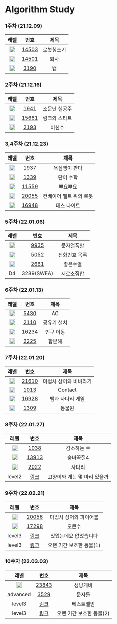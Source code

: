 <!-- Bronze : 5(1), 4(2), 3(3), 2(4), 1(5) -->
<!-- Silver : 5(6), 4(7), 3(8), 2(9), 1(10) -->
<!-- Gold : 5(11), 4(12), 3(13), 2(14), 1(15) -->
<!-- <img src="https://static.solved.ac/tier_small/*LEVEL*.svg" height="18px" /> | [*NO*](http://noj.am/*NO*) | *TITLE* -->
# Algorithm Study
### 1주차 (21.12.09)
레벨 | 번호 | 제목
:-: | :-: | :-:
<img src="https://static.solved.ac/tier_small/11.svg" height="18px"/> | [14503](http://noj.am/14503) | 로봇청소기
<img src="https://static.solved.ac/tier_small/8.svg" height="18px"/> | [14501](http://noj.am/14501) | 퇴사
<img src="https://static.solved.ac/tier_small/11.svg" height="18px"/> | [3190](http://noj.am/3190) | 뱀

### 2주차 (21.12.16)
레벨 | 번호 | 제목
:-: | :-: | :-:
<img src="https://static.solved.ac/tier_small/13.svg" height="18px"/> | [1941](http://noj.am/1941) | 소문난 칠공주
<img src="https://static.solved.ac/tier_small/10.svg" height="18px"/> | [15661](http://noj.am/15661) | 링크와 스타트
<img src="https://static.solved.ac/tier_small/8.svg" height="18px"/> | [2193](http://noj.am/2193) | 이친수

### 3,4주차 (21.12.23)
레벨 | 번호 | 제목
:-: | :-: | :-:
<img src="https://static.solved.ac/tier_small/13.svg" height="18px"/> | [1937](http://noj.am/1937) | 욕심쟁이 판다
<img src="https://static.solved.ac/tier_small/12.svg" height="18px"/> | [1339](http://noj.am/1339) | 단어 수학
<img src="https://static.solved.ac/tier_small/12.svg" height="18px"/> | [11559](http://noj.am/11559) | 뿌요뿌요
<img src="https://static.solved.ac/tier_small/10.svg" height="18px"/> | [20055](http://noj.am/20055) | 컨베이어 벨트 위의 로봇
<img src="https://static.solved.ac/tier_small/10.svg" height="18px"/> | [16948](http://noj.am/16948) | 데스 나이트

### 5주차 (22.01.06)
레벨 | 번호 | 제목
:-: | :-: | :-:
<img src="https://static.solved.ac/tier_small/12.svg" height="18px"/> | [9935](http://noj.am/9935) | 문자열폭발
<img src="https://static.solved.ac/tier_small/12.svg" height="18px"/> | [5052](http://noj.am/5052) | 전화번호 목록
<img src="https://static.solved.ac/tier_small/12.svg" height="18px"/> | [2661](http://noj.am/2661) | 좋은수열
D4 | 3289(SWEA) | 서로소집합

### 6주차 (22.01.13)
레벨 | 번호 | 제목
:-: | :-: | :-:
<img src="https://static.solved.ac/tier_small/11.svg" height="18px"/> | [5430](http://noj.am/5430) | AC
<img src="https://static.solved.ac/tier_small/11.svg" height="18px"/> | [2110](http://noj.am/2110) | 공유기 설치
<img src="https://static.solved.ac/tier_small/11.svg" height="18px"/> | [16234](http://noj.am/16234) | 인구 이동
<img src="https://static.solved.ac/tier_small/11.svg" height="18px"/> | [2225](http://noj.am/2225) | 합분해

### 7주차 (22.01.20)
레벨 | 번호 | 제목
:-: | :-: | :-:
<img src="https://static.solved.ac/tier_small/11.svg" height="18px"/> | [21610](http://noj.am/21610) | 마법사 상어와 비바라기
<img src="https://static.solved.ac/tier_small/11.svg" height="18px"/> | [1013](http://noj.am/1013) | Contact
<img src="https://static.solved.ac/tier_small/10.svg" height="18px"/> | [16928](http://noj.am/16928) | 뱀과 사다리 게임
<img src="https://static.solved.ac/tier_small/10.svg" height="18px"/> | [1309](http://noj.am/1309) | 동물원

### 8주차 (22.01.27)
레벨 | 번호 | 제목
:-: | :-: | :-:
<img src="https://static.solved.ac/tier_small/11.svg" height="18px"/> | [1038](http://noj.am/1038) | 감소하는 수
<img src="https://static.solved.ac/tier_small/12.svg" height="18px"/> | [13913](http://noj.am/13913) | 숨바꼭질4
<img src="https://static.solved.ac/tier_small/10.svg" height="18px"/> | [2022](http://noj.am/2022) | 사다리
level2 | [링크](https://programmers.co.kr/learn/courses/30/lessons/59040) | 고양이와 개는 몇 마리 있을까

### 9주차 (22.02.21)
레벨 | 번호 | 제목
:-: | :-: | :-:
<img src="https://static.solved.ac/tier_small/12.svg" height="18px"/> | [20056](http://noj.am/20056) | 마법사 상어와 파이어볼
<img src="https://static.solved.ac/tier_small/12.svg" height="18px"/> | [17298](http://noj.am/17298) | 오큰수
level3 | [링크](https://programmers.co.kr/learn/courses/30/lessons/59043) | 있었는데요 없었습니다
level3 | [링크](https://programmers.co.kr/learn/courses/30/lessons/59044) | 오랜 기간 보호한 동물(1)

### 10주차 (22.03.03)
레벨 | 번호 | 제목
:-: | :-: | :-:
<img src="https://static.solved.ac/tier_small/7.svg" height="18px"/> | [23843](http://noj.am/23843) | 성냥개비
advanced | [3529](http://www.jungol.co.kr/bbs/board.php?bo_table=pbank&wr_id=2869&sca=4050) | 문자들
level3 | [링크](https://programmers.co.kr/learn/courses/30/lessons/42579) | 베스트앨범
level3 | [링크](https://programmers.co.kr/learn/courses/30/lessons/59411) | 오랜 기간 보호한 동물(2)

